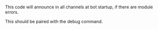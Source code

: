 This code will announce in all channels at bot startup, if there are module errors.


This should be paired with the debug command.
